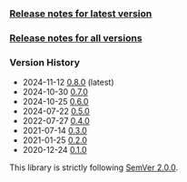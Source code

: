 ### [Release notes for latest version](latest.md)

### [Release notes for all versions](full.md)

### Version History

* 2024-11-12 [0.8.0](0.8.0.md) (latest)
* 2024-10-30 [0.7.0](0.7.0.md)
* 2024-10-25 [0.6.0](0.6.0.md)
* 2024-07-22 [0.5.0](0.5.0.md)
* 2022-07-27 [0.4.0](0.4.0.md)
* 2021-07-14 [0.3.0](0.3.0.md)
* 2021-01-25 [0.2.0](0.2.0.md)
* 2020-12-24 [0.1.0](0.1.0.md)


This library is strictly following [SemVer 2.0.0](https://semver.org/spec/v2.0.0.html).